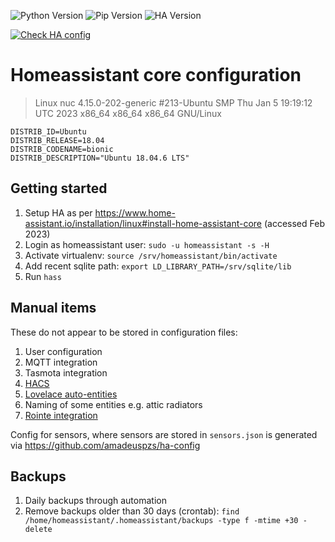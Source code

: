 ![Python Version](https://img.shields.io/badge/Python-3.10.9-blue.svg)
![Pip Version](https://img.shields.io/badge/Pip-22.3.1-yellow.svg)
![HA Version](https://img.shields.io/badge/HA-2023.1.7-green.svg)

[![Check HA config](https://github.com/amadeuspzs/homeassistant-config/actions/workflows/config-check.yaml/badge.svg)](https://github.com/amadeuspzs/homeassistant-config/actions/workflows/config-check.yaml)

# Homeassistant core configuration

> Linux nuc 4.15.0-202-generic #213-Ubuntu SMP Thu Jan 5 19:19:12 UTC 2023 x86_64 x86_64 x86_64 GNU/Linux

```
DISTRIB_ID=Ubuntu
DISTRIB_RELEASE=18.04
DISTRIB_CODENAME=bionic
DISTRIB_DESCRIPTION="Ubuntu 18.04.6 LTS"
```

## Getting started

1. Setup HA as per https://www.home-assistant.io/installation/linux#install-home-assistant-core (accessed Feb 2023)
2. Login as homeassistant user: `sudo -u homeassistant -s -H`
3. Activate virtualenv: `source /srv/homeassistant/bin/activate`
4. Add recent sqlite path: `export LD_LIBRARY_PATH=/srv/sqlite/lib`
5. Run `hass`

## Manual items

These do not appear to be stored in configuration files:

1. User configuration
2. MQTT integration
3. Tasmota integration
4. [HACS](https://hacs.xyz/docs/setup/download)
5. [Lovelace auto-entities](https://github.com/thomasloven/lovelace-auto-entities)
6. Naming of some entities e.g. attic radiators
7. [Rointe integration](https://github.com/tggm/rointe-hacs)

Config for sensors, where sensors are stored in `sensors.json` is generated via https://github.com/amadeuspzs/ha-config

## Backups

1. Daily backups through automation
2. Remove backups older than 30 days (crontab): `find /home/homeassistant/.homeassistant/backups -type f -mtime +30 -delete`
